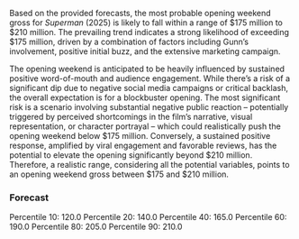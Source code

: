 Based on the provided forecasts, the most probable opening weekend gross for *Superman* (2025) is likely to fall within a range of $175 million to $210 million. The prevailing trend indicates a strong likelihood of exceeding $175 million, driven by a combination of factors including Gunn’s involvement, positive initial buzz, and the extensive marketing campaign. 

The opening weekend is anticipated to be heavily influenced by sustained positive word-of-mouth and audience engagement. While there’s a risk of a significant dip due to negative social media campaigns or critical backlash, the overall expectation is for a blockbuster opening.  The most significant risk is a scenario involving substantial negative public reaction – potentially triggered by perceived shortcomings in the film’s narrative, visual representation, or character portrayal – which could realistically push the opening weekend below $175 million.  Conversely, a sustained positive response, amplified by viral engagement and favorable reviews, has the potential to elevate the opening significantly beyond $210 million.  Therefore, a realistic range, considering all the potential variables, points to an opening weekend gross between $175 and $210 million.

### Forecast

Percentile 10: 120.0
Percentile 20: 140.0
Percentile 40: 165.0
Percentile 60: 190.0
Percentile 80: 205.0
Percentile 90: 210.0